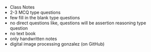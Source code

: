 - Class Notes
- 2-3 MCQ type questions
- few fill in the blank type questions
- no direct questions like, questions will be assertion reasoning type question 
- no text book
- only handwritten notes
- digital image processing gonzalez (on GitHub)